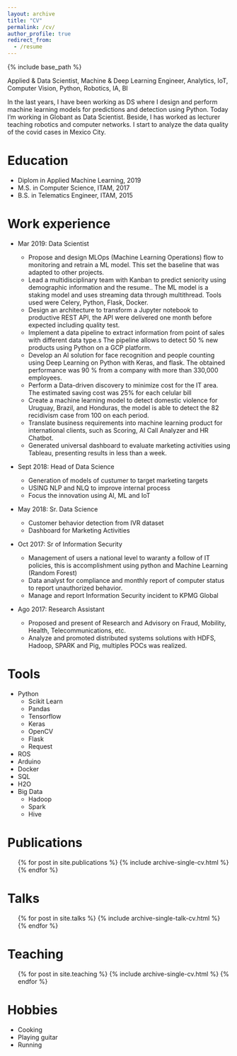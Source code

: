 ```yaml
---
layout: archive
title: "CV"
permalink: /cv/
author_profile: true
redirect_from:
  - /resume
---
```


{% include base_path %}

Applied & Data Scientist, Machine & Deep Learning Engineer, Analytics, IoT, Computer Vision, Python, Robotics, IA, BI 

In the last years, I have been working as DS where I design and perform machine learning models for predictions and detection using Python. Today I’m working in Globant as Data Scientist. Beside, I has worked as lecturer teaching robotics and computer networks. I start to analyze the data quality of the covid cases in Mexico City.



Education
======
* Diplom in Applied Machine Learning, 2019
* M.S. in Computer Science, ITAM, 2017
* B.S. in Telematics Engineer, ITAM, 2015

Work experience
======
* Mar 2019: Data Scientist 
  * Propose and design MLOps (Machine Learning Operations) flow to monitoring and retrain a ML model. This set the baseline that was adapted to other projects.
  * Lead a multidisciplinary team with Kanban to predict seniority using demographic information and the resume.. The ML model is a staking model and uses streaming data through multithread. Tools used were Celery, Python, Flask, Docker.
  * Design an architecture to transform a Jupyter notebook to productive REST API, the API were delivered one month before expected including quality test.
  * Implement a data pipeline to extract information from point of sales with different data type.s The pipeline allows to detect 50 % new products using Python on a GCP platform.
  * Develop an AI solution for face recognition and people counting using Deep Learning on Python with Keras, and flask. The obtained performance was 90 % from a company with more than 330,000 employees.
  * Perform a Data-driven discovery to minimize cost for the IT area. The estimated saving cost was 25% for each celular bill
  * Create a machine learning model to detect domestic violence for Uruguay, Brazil, and Honduras, the model is able to detect the 82 recidivism case from 100 on each period.
  * Translate business requirements into machine learning product for international clients, such as Scoring, AI Call Analyzer and HR Chatbot.
  * Generated universal dashboard to evaluate marketing activities using Tableau, presenting results in less than a week.

* Sept 2018: Head of Data Science 
  * Generation of models of custumer to target marketing targets
  * USING NLP and NLQ to improve internal process
  * Focus the innovation using AI, ML and IoT

* May 2018: Sr. Data Science
  * Customer behavior detection from IVR dataset
  * Dashboard for Marketing Activities
  
* Oct 2017: Sr of Information Security
  * Management of users a national level to waranty a follow of IT policies, this is accomplishment using python and Machine Learning (Random Forest)
  * Data analyst for compliance and monthly report of computer status to report unauthorized behavior. 
  * Manage and report Information Security incident to KPMG Global

* Ago 2017: Research Assistant
  * Proposed and present of Research and Advisory on Fraud, Mobility, Health, Telecommunications, etc.
  * Analyze and promoted distributed systems solutions with HDFS, Hadoop, SPARK and Pig, multiples POCs was realized.


Tools
======
* Python
  * Scikit Learn
  * Pandas
  * Tensorflow
  * Keras
  * OpenCV
  * Flask
  * Request
* ROS
* Arduino
* Docker
* SQL
* H2O
* Big Data
  * Hadoop
  * Spark
  * Hive

Publications
======
  <ul>{% for post in site.publications %}
    {% include archive-single-cv.html %}
  {% endfor %}</ul>
  
Talks
======
  <ul>{% for post in site.talks %}
    {% include archive-single-talk-cv.html %}
  {% endfor %}</ul>
  
Teaching
======
  <ul>{% for post in site.teaching %}
    {% include archive-single-cv.html %}
  {% endfor %}</ul>


Hobbies
======
* Cooking
* Playing guitar
* Running